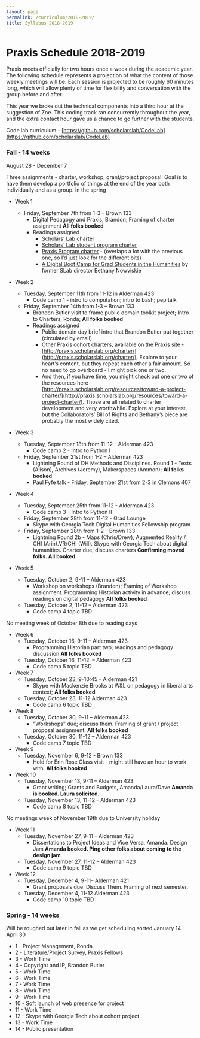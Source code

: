 ```yaml
---
layout: page
permalink: /curriculum/2018-2019/
title: Syllabus 2018-2019
---
```


# Praxis Schedule 2018-2019

Praxis meets officially for two hours once a week during the academic year. The following schedule represents a projection of what the content of those weekly meetings will be. Each session is projected to be roughly 60 minutes long, which will allow plenty of time for flexibility and conversation with the group before and after.

This year we broke out the technical components into a third hour at the suggestion of Zoe. This coding track ran concurrently throughout the year, and the extra contact hour gave us a chance to go further with the students.

Code lab curriculum - [https://github.com/scholarslab/CodeLab](https://github.com/scholarslab/CodeLab)

### Fall - 14 weeks

August 28 - December 7

Three assignments - charter, workshop, grant/project proposal.
Goal is to have them develop a portfolio of things at the end of the year both individually and as a group.
In the spring

* Week 1
  * Friday, September 7th from 1-3 – Brown 133
    * Digital Pedagogy and Praxis, Brandon; Framing of charter assignment **All folks booked**
    * Readings assigned
      * [Scholars’ Lab charter](http://scholarslab.org/about/charter)
      * [Scholars’ Lab student program charter](http://scholarslab.org/student-programs-charter/)
      * [Praxis Program charter](http://praxis.scholarslab.org/charter/) - (overlaps a lot with the previous one, so I’d just look for the different bits)
      * [A Digital Boot Camp for Grad Students in the Humanities](https://www.chronicle.com/article/A-Digital-Boot-Camp-for-Grad/131665/) by former SLab director Bethany Nowviskie
* Week 2
  * Tuesday, September 11th from 11-12 in Alderman 423
    * Code camp 1 - intro to computation; intro to bash; pep talk
  * Friday, September 14th from 1-3 – Brown 133
    * Brandon Butler visit to frame public domain toolkit project; Intro to Charters, Ronda; **All folks booked**
    * Readings assigned
      * Public domain day brief intro that Brandon Butler put together (circulated by email)
      * Other Praxis cohort charters, available on the Praxis site - [http://praxis.scholarslab.org/charter/](http://praxis.scholarslab.org/charter/). Explore to your heart’s content, but they repeat each other a fair amount. So no need to go overboard - I might pick one or two.
      * And then, if you have time, you might check out one or two of the resources here - [http://praxis.scholarslab.org/resources/toward-a-project-charter/](http://praxis.scholarslab.org/resources/toward-a-project-charter/). Those are all related to charter development and very worthwhile. Explore at your interest, but the Collaborators’ Bill of Rights and Bethany’s piece are probably the most widely cited.
    
* Week 3
  * Tuesday, September 18th from 11-12 - Alderman 423
    * Code camp 2 - Intro to Python I
  * Friday, September 21st from 1-2 – Alderman 423
    * Lightning Round of DH Methods and Disciplines. Round 1 - Texts (Alison), Archives (Jeremy), Makerspaces (Ammon);  **All folks booked**
    * Paul Fyfe talk - Friday, September 21st from 2-3 in Clemons 407
* Week 4
  * Tuesday, September 25th from 11-12 - Alderman 423
    * Code camp 3 - Intro to Python II
  * Friday, September 28th from 11-12 - Grad Lounge
    * Skype with Georgia Tech Digital Humanities Fellowship program
  * Friday, September 28th from 1-2 – Brown 133
    * Lightning Round 2b - Maps (Chris/Drew), Augmented Reality / CHI (Arin).VR/CHI (Will). Skype with Georgia Tech about digital humanities. Charter due; discuss charters **Confirming moved folks. All booked**
* Week 5
  * Tuesday, October 2, 9-11 – Alderman 423
    * Workshop on workshops (Brandon); Framing of Workshop assignment. Programming Historian activity in  advance; discuss readings on digital pedagogy **All folks booked**
  * Tuesday, October 2, 11-12 – Alderman 423
    * Code camp 4 topic TBD

No meeting week of October 8th due to reading days

* Week 6
  * Tuesday, October 16, 9-11 – Alderman 423
    * Programming Historian part two; readings and pedagogy discussion **All folks booked**
  * Tuesday, October 16, 11-12  – Alderman 423
    * Code camp 5 topic TBD
* Week 7
  * Tuesday, October 23, 9-10:45 – Alderman 421 
    * Skype with Mackenzie Brooks at W&L on pedagogy in liberal arts context; **All folks booked** 
  * Tuesday, October 23, 11-12 Alderman 423
    * Code camp 6 topic TBD
* Week 8
  * Tuesday, October 30, 9-11 – Alderman 423
    * "Workshops" due; discuss them. Framing of grant / project proposal assignment. **All folks booked**
  * Tuesday, October 30, 11-12 – Alderman 423
    * Code camp 7 topic TBD
* Week 9
  * Tuesday, November 6, 9-12 - Brown 133
    * Hold for Erin Rose Glass visit - might still have an hour to work with. **All folks booked**
* Week 10
  * Tuesday, November 13, 9-11 – Alderman 423
    * Grant writing; Grants and Budgets, Amanda/Laura/Dave **Amanda is booked. Laura solicited.**
  * Tuesday, November 13, 11-12 – Alderman 423
    * Code camp 8 topic TBD

No meetings week of November 19th due to University holiday

* Week 11
  * Tuesday, November 27, 9-11 – Alderman 423
    * Dissertations to Project Ideas and Vice Versa, Amanda. Design Jam **Amanda booked. Ping other folks about coming to the design jam**
  * Tuesday, November 27, 11-12 – Alderman 423
    * Code camp 9 topic TBD
* Week 12
  * Tuesday, December 4, 9-11– Alderman 421
    * Grant proposals due. Discuss Them. Framing of next semester.
  * Tuesday, December 4, 11-12 Alderman 423
    * Code camp 10 topic TBD

### Spring - 14 weeks
Will be roughed out later in fall as we get scheduling sorted
January 14 - April 30

* 1 - Project Management, Ronda
* 2 - Literature/Project Survey, Praxis Fellows
* 3 - Work Time
* 4 - Copyright and IP, Brandon Butler
* 5 - Work Time
* 6 - Work Time
* 7 - Work Time
* 8 - Work Time
* 9 - Work Time
* 10 - Soft launch of web presence for project
* 11 - Work Time
* 12 - Skype with Georgia Tech about cohort project
* 13 - Work Time
* 14 - Public presentation
